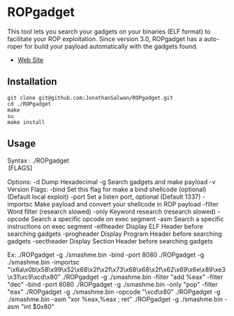 ROPgadget
=========

This tool lets you search your gadgets on your binaries (ELF format) to facilitate your ROP exploitation.
Since version 3.0, ROPgadget has a auto-roper for build your payload automatically with the gadgets found.

* [Web Site](http://shell-storm.org/project/ROPgadget/)



Installation
-----------

    git clone git@github.com:JonathanSalwan/ROPgadget.git
    cd ./ROPgadget
    make
    su
    make install


Usage
-----

Syntax : ./ROPgadget <option> <binary> [FLAGS]

Options:
         -d                        Dump Hexadecimal
         -g                        Search gadgets and make payload
         -v                        Version
Flags:
         -bind                     Set this flag for make a bind shellcode (optional) (Default local exploit)
         -port      <port>         Set a listen port, optional (Default 1337)
         -importsc  <shellcode>    Make payload and convert your shellcode in ROP payload
         -filter    <word>         Word filter (research slowed)
         -only      <keyword>      Keyword research (research slowed)
         -opcode    <opcode>       Search a specific opcode on exec segment
         -asm       <instructions> Search a specific instructions on exec segment
         -elfheader                Display ELF Header before searching gadgets
         -progheader               Display Program Header before searching gadgets
         -sectheader               Display Section Header before searching gadgets

Ex:      ./ROPgadget -g ./smashme.bin -bind -port 8080
         ./ROPgadget -g ./smashme.bin -importsc "\x6a\x0b\x58\x99\x52\x68\x2f\x2f\x73\x68\x68\x2f\x62\x69\x6e\x89\xe3\x31\xc9\xcd\x80"
         ./ROPgadget -g ./smashme.bin -filter "add %eax" -filter "dec" -bind -port 8080
         ./ROPgadget -g ./smashme.bin -only "pop" -filter "eax"
         ./ROPgadget -g ./smashme.bin -opcode "\xcd\x80"
         ./ROPgadget -g ./smashme.bin -asm "xor %eax,%eax ; ret"
         ./ROPgadget -g ./smashme.bin -asm "int \$0x80"



